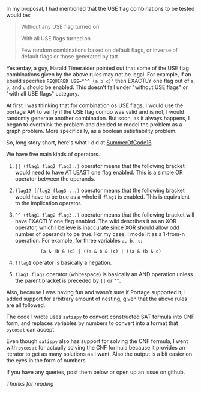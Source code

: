 In my proposal, I had
mentioned that the USE flag combinations to be tested would be:

>Without any USE flag turned on
>
>With all USE flags turned on
>
>Few random combinations based on default flags,
>or inverse of default flags or those generated by tatt.

Yesterday, a guy, Harald Timeraider pointed out that some of the USE flag combinations
given by the above rules may not be legal. For example, if an ebuild specifies
`REQUIRED_USE="^^ (a b c)"` then EXACTLY one flag out of `a`, `b`, and `c` should be
enabled. This doesn't fall under "without USE flags" or "with all USE flags" category.

At first I was thinking that for combination os USE flags, I would use the portage API
to verify if the USE flag combo was valid and is not, I would randomly generate another
combination. But soon, as it always happens, I began to overthink the problem and
decided to model the problem as a graph problem. More specifically, as a boolean
satisfiability problem.

So, long story short, here's what I did at
[SummerOfCode16](https://github.com/pallavagarwal07/SummerOfCode16/blob/dd07d92004b60a00531881773ed6a0a1b41fbd35/Containers/scripts/FlagGenerator/solver.py).

We have five main kinds of operators.

1. `|| (flag1 flag2 flag3..)` operator means that the following bracket would need to have AT LEAST one flag
enabled. This is a simple OR operator between the operands.

2. `flag1? (flag2 flag3 ...)` operator means that the following bracket would have to be
true as a whole if `flag1` is enabled. This is equivalent to the implication operator.

3. `^^ (flag1 flag2 flag3..)` operator means that the following bracket will have
EXACTLY one flag enabled. The wiki describes it as an XOR operator, which I believe is
inaccurate since XOR should allow odd number of operands to be true. For my case, I
model it as a 1-from-n operation. For example, for three variables `a, b, c`:<br/>
<center><code>(a & !b & !c) | (!a & b & !c) | (!a & !b & c)</code></center> 

4. `!flag1` operator is basically a negation.

5. `flag1 flag2` operator (whitespace) is basically an AND operation unless the parent
bracket is preceded by `||` or `^^`.

Also, because I was having fun and wasn't sure if Portage supported it, I added support
for arbitrary amount of nesting, given that the above rules are all followed.

The code I wrote uses `satispy` to convert constructed SAT formula into CNF form, and
replaces variables by numbers to convert into a format that `pycosat` can accept.

Even though `satispy` also has support for solving the CNF formula, I went with `pycosat`
for actually solving the CNF formula because it provides an iterator to get as many
solutions as I want. Also the output is a bit easier on the eyes in the form of numbers.

If you have any queries, post them below or open up an issue on github.

<i>Thanks for reading</i>
<br /><br />
